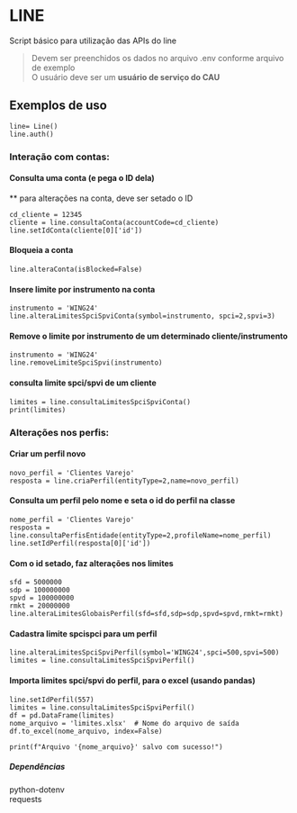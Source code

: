 # LINE
Script básico para utilização das APIs do line

>Devem ser preenchidos os dados no arquivo .env conforme arquivo de exemplo<br>
>O usuário deve ser um **usuário de serviço do CAU**

## Exemplos de uso
```
line= Line()
line.auth()
```

### Interação com contas:

#### Consulta uma conta (e pega o ID dela)
** para alterações na conta, deve ser setado o ID

```
cd_cliente = 12345
cliente = line.consultaConta(accountCode=cd_cliente)
line.setIdConta(cliente[0]['id'])
```

#### Bloqueia a conta
```
line.alteraConta(isBlocked=False)
```


#### Insere limite por instrumento na conta
```
instrumento = 'WING24'
line.alteraLimitesSpciSpviConta(symbol=instrumento, spci=2,spvi=3)
```


#### Remove o limite por instrumento de um determinado cliente/instrumento
```
instrumento = 'WING24'
line.removeLimiteSpciSpvi(instrumento)
```

#### consulta limite spci/spvi de um cliente
```
limites = line.consultaLimitesSpciSpviConta()
print(limites)
```



### Alterações nos perfis:

#### Criar um perfil novo
```
novo_perfil = 'Clientes Varejo'
resposta = line.criaPerfil(entityType=2,name=novo_perfil)
```

#### Consulta um perfil pelo nome e seta o id do perfil na classe
```
nome_perfil = 'Clientes Varejo'
resposta = line.consultaPerfisEntidade(entityType=2,profileName=nome_perfil)
line.setIdPerfil(resposta[0]['id'])
```

#### Com o id setado, faz alterações nos limites
```
sfd = 5000000
sdp = 100000000
spvd = 100000000
rmkt = 20000000
line.alteraLimitesGlobaisPerfil(sfd=sfd,sdp=sdp,spvd=spvd,rmkt=rmkt)
```

#### Cadastra limite spcispci para um perfil
```
line.alteraLimitesSpciSpviPerfil(symbol='WING24',spci=500,spvi=500)
limites = line.consultaLimitesSpciSpviPerfil()
```

#### Importa limites spci/spvi do perfil, para o excel (usando pandas)
```
line.setIdPerfil(557)
limites = line.consultaLimitesSpciSpviPerfil()
df = pd.DataFrame(limites)
nome_arquivo = 'limites.xlsx'  # Nome do arquivo de saída
df.to_excel(nome_arquivo, index=False)

print(f"Arquivo '{nome_arquivo}' salvo com sucesso!")
```


##### Dependências
python-dotenv<br>
requests